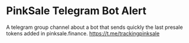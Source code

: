 # PinkSale Telegram Bot Alert
A telegram group channel about a bot that sends quickly the last presale tokens added in pinksale.finance. https://t.me/trackingpinksale
